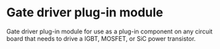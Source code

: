 # Gate driver plug-in module

Gate driver plug-in module for use as a plug-in component on any circuit board
that needs to drive a IGBT, MOSFET, or SiC power transistor.
